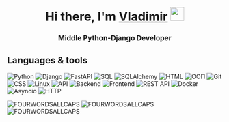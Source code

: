 <h1 align="center">Hi there, I'm <a href="https://t.me/luffy2232/" target="_blank">Vladimir</a> 
<img src="https://github.com/blackcater/blackcater/raw/main/images/Hi.gif" height="32"/></h1>
<h3 align="center">Middle Python-Django Developer</h3>

## Languages & tools
![Python](https://img.shields.io/badge/python-3670A0?style=for-the-badge&logo=python&logoColor=ffdd54)
![Django](https://img.shields.io/badge/django-%23092E20.svg?style=for-the-badge&logo=django&logoColor=white)
![FastAPI](https://img.shields.io/badge/FastAPI-009688?style=for-the-badge&logo=fastapi&logoColor=white)
![SQL](https://img.shields.io/badge/SQL-%230092AC.svg?style=for-the-badge&logo=sql&logoColor=white)
![SQLAlchemy](https://img.shields.io/badge/SQLAlchemy-3776AB?style=for-the-badge&logo=sqlalchemy&logoColor=white)
![HTML](https://img.shields.io/badge/HTML-%23E34F26.svg?style=for-the-badge&logo=html5&logoColor=white)
![ООП](https://img.shields.io/badge/ООП-%231572B6.svg?style=for-the-badge)
![Git](https://img.shields.io/badge/Git-%23F05032.svg?style=for-the-badge&logo=git&logoColor=white)
![CSS](https://img.shields.io/badge/CSS-%231572B6.svg?style=for-the-badge&logo=css3&logoColor=white)
![Linux](https://img.shields.io/badge/Linux-%23FCC624.svg?style=for-the-badge&logo=linux&logoColor=black)
![API](https://img.shields.io/badge/API-%236DB33F.svg?style=for-the-badge)
![Backend](https://img.shields.io/badge/Backend-%23222528.svg?style=for-the-badge)
![Frontend](https://img.shields.io/badge/Frontend-%2337398D.svg?style=for-the-badge)
![REST API](https://img.shields.io/badge/REST%20API-%236DB33F.svg?style=for-the-badge)
![Docker](https://img.shields.io/badge/Docker-%232496ED.svg?style=for-the-badge&logo=docker&logoColor=white)
![Asyncio](https://img.shields.io/badge/Asyncio-%236DB33F.svg?style=for-the-badge)
![HTTP](https://img.shields.io/badge/HTTP-%23000000.svg?style=for-the-badge)


![FOURWORDSALLCAPS](http://github-profile-summary-cards.vercel.app/api/cards/profile-details?username=FOURWORDSALLCAPS&theme=cobalt2)
![FOURWORDSALLCAPS](http://github-profile-summary-cards.vercel.app/api/cards/repos-per-language?username=FOURWORDSALLCAPS&theme=cobalt2) ![FOURWORDSALLCAPS](http://github-profile-summary-cards.vercel.app/api/cards/stats?username=FOURWORDSALLCAPS&theme=cobalt2)
